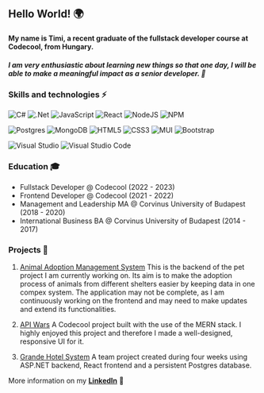 ## Hello World! 🌍

#### My name is Timi, a recent graduate of the fullstack developer course at Codecool, from Hungary. 
##### I am very enthusiastic about learning new things so that one day, I will be able to make a meaningful impact as a senior developer. 🙂
  
    
      
### Skills and technologies ⚡  
![C#](https://img.shields.io/badge/c%23-%23239120.svg?style=for-the-badge&logo=c-sharp&logoColor=white)
![.Net](https://img.shields.io/badge/.NET-5C2D91?style=for-the-badge&logo=.net&logoColor=white)
![JavaScript](https://img.shields.io/badge/javascript-%23323330.svg?style=for-the-badge&logo=javascript&logoColor=%23F7DF1E)
![React](https://img.shields.io/badge/react-%2320232a.svg?style=for-the-badge&logo=react&logoColor=%2361DAFB)
![NodeJS](https://img.shields.io/badge/node.js-6DA55F?style=for-the-badge&logo=node.js&logoColor=white)
![NPM](https://img.shields.io/badge/NPM-%23CB3837.svg?style=for-the-badge&logo=npm&logoColor=white)

![Postgres](https://img.shields.io/badge/postgres-%23316192.svg?style=for-the-badge&logo=postgresql&logoColor=white)
![MongoDB](https://img.shields.io/badge/MongoDB-%234ea94b.svg?style=for-the-badge&logo=mongodb&logoColor=white)
![HTML5](https://img.shields.io/badge/html5-%23E34F26.svg?style=for-the-badge&logo=html5&logoColor=white)
![CSS3](https://img.shields.io/badge/css3-%231572B6.svg?style=for-the-badge&logo=css3&logoColor=white)
![MUI](https://img.shields.io/badge/MUI-%230081CB.svg?style=for-the-badge&logo=mui&logoColor=white)
![Bootstrap](https://img.shields.io/badge/bootstrap-%238511FA.svg?style=for-the-badge&logo=bootstrap&logoColor=white)

![Visual Studio](https://img.shields.io/badge/Visual%20Studio-5C2D91.svg?style=for-the-badge&logo=visual-studio&logoColor=white)
![Visual Studio Code](https://img.shields.io/badge/Visual%20Studio%20Code-0078d7.svg?style=for-the-badge&logo=visual-studio-code&logoColor=white)
  
    
      
### Education 🎓  
- Fullstack Developer @ Codecool (2022 - 2023)  
- Frontend Developer @ Codecool (2021 - 2022)  
- Management and Leadership MA @ Corvinus University of Budapest (2018 - 2020)  
- International Business BA @ Corvinus University of Budapest (2014 - 2017)  
  
    
    
### Projects 🐾  
1. [Animal Adoption Management System](https://github.com/timigyurina/Animal_Adoption_Management_System_Backend)
This is the backend of the pet project I am currently working on. Its aim is to make the adoption process of animals from different shelters easier by keeping data in one compex system.
The application may not be complete, as I am continuously working on the frontend and may need to make updates and extend its functionalities.  

2. [API Wars](https://github.com/CodecoolGlobal/api-wars-react-timigyurina)
A Codecool project built with the use of the MERN stack. I highly enjoyed this project and therefore I made a well-designed, responsive UI for it.

3. [Grande Hotel System](https://github.com/timigyurina/el-proyecte-grande)
A team project created during four weeks using ASP.NET backend, React frontend and a persistent Postgres database.  

  
  
More information on my **[LinkedIn](https://www.linkedin.com/in/timea-gyurina/)** 🚀


<!--
**timigyurina/timigyurina** is a ✨ _special_ ✨ repository because its `README.md` (this file) appears on your GitHub profile.

Here are some ideas to get you started:

- 🔭 I’m currently working on ...
- 🌱 I’m currently learning ...
- 👯 I’m looking to collaborate on ...
- 🤔 I’m looking for help with ...
- 💬 Ask me about ...
- 📫 How to reach me: ...
- 😄 Pronouns: ...
- ⚡ Fun fact: ...
-->
